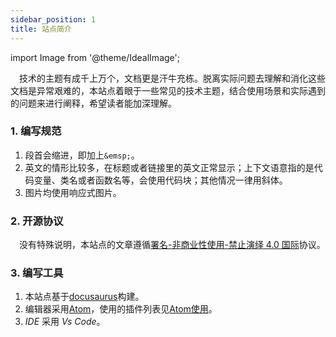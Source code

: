 ```yaml
---
sidebar_position: 1
title: 站点简介
---
```


import Image from '@theme/IdealImage';

 技术的主题有成千上万个，文档更是汗牛充栋。脱离实际问题去理解和消化这些文档是异常艰难的，本站点着眼于一些常见的技术主题，结合使用场景和实际遇到的问题来进行阐释，希望读者能加深理解。

### 1. 编写规范

1.  段首会缩进，即加上`&emsp;`。
2.  英文的情形比较多，在标题或者链接里的英文正常显示；上下文语意指的是代码变量、类名或者函数名等，会使用代码块；其他情况一律用斜体。
3.  图片均使用响应式图片。

### 2. 开源协议

 没有特殊说明，本站点的文章遵循[署名-非商业性使用-禁止演绎 4.0 国际](https://creativecommons.org/licenses/by-nc-nd/4.0/deed.zh)协议。

### 3. 编写工具

1.  本站点基于[docusaurus](https://docusaurus.io/)构建。
2.  编辑器采用[Atom](https://atom.io/)，使用的插件列表见[Atom使用](/blog/atom-usage)。
3.  _IDE_ 采用 _Vs Code_。
